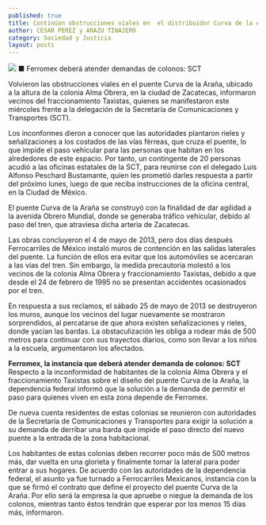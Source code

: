 ```yaml
---
published: true
title: Continúan obstrucciones viales en  el distribuidor Curva de la Araña
author: CESAR PEREZ y ARAZU TINAJERO
category: Sociedad y Justicia
layout: posts
---
```


![](http://i.imgur.com/mHQB25Qm.jpg)
■ Ferromex deberá atender demandas de colonos: SCT

Volvieron las obstrucciones viales en el puente Curva de la Araña, ubicado a la altura de la colonia Alma Obrera, en la ciudad de Zacatecas, informaron vecinos del fraccionamiento Taxistas, quienes se manifestaron este miércoles frente a la delegación de la Secretaría de Comunicaciones y Transportes (SCT).

Los inconformes dieron a conocer que las autoridades plantaron rieles y señalizaciones a los costados de las vías férreas, que cruza el puente, lo que impide el paso vehicular para las personas que habitan en los alrededores de este espacio.
Por tanto, un contingente de 20 personas acudió a las oficinas estatales de la SCT, para reunirse con el delegado Luis Alfonso Peschard Bustamante, quien les prometió darles respuesta a partir del próximo lunes, luego de que reciba instrucciones de la oficina central, en la Ciudad de México.

El puente Curva de la Araña se construyó con la finalidad de dar agilidad a la avenida Obrero Mundial, donde se generaba tráfico vehicular, debido al paso del tren, que atraviesa dicha arteria de Zacatecas.

Las obras concluyeron el 4 de mayo de 2013, pero dos días después Ferrocarriles de México instaló muros de contención en las salidas laterales del puente. La función de ellos era evitar que los automóviles se acercaran a las vías del tren.
Sin embargo, la medida precautoria molestó a los vecinos de la colonia Alma Obrera y fraccionamiento Taxistas, debido a que desde el 24 de febrero de 1995 no se presentan accidentes ocasionados por el tren.

En respuesta a sus reclamos, el sábado 25 de mayo de 2013 se destruyeron los muros, aunque los vecinos del lugar nuevamente se mostraron sorprendidos, al percatarse de que ahora existen señalizaciones y rieles, donde yacían las bardas. 
La obstaculización les obliga a rodear más de 500 metros para continuar con sus trayectos diarios, como son llevar a los niños a la escuela, argumentaron los afectados.

**Ferromex, la instancia que deberá
atender demanda de colonos: SCT**
Respecto a la inconformidad de habitantes de la colonia Alma Obrera y el fraccionamiento Taxistas sobre el diseño del puente Curva de la Araña, la dependencia federal informó que la solución a la demanda de permitir el paso para quienes viven en esta zona depende de Ferromex.

De nueva cuenta residentes de estas colonias se reunieron con autoridades de la Secretaría de Comunicaciones y Transportes para exigir la solución a su demanda de derribar una barda que impide el paso directo del nuevo puente a la entrada de la zona habitacional.

Los habitantes de estas colonias deben recorrer poco más de 500 metros más, dar vuelta en una glorieta y finalmente tomar la lateral para poder entrar a sus hogares.
De acuerdo con las autoridades de la dependencia federal, el asunto ya fue turnado a Ferrocarriles Mexicanos, instancia con la que se firmó el contrato que define el proyecto del puente Curva de la Araña. Por ello será la empresa la que apruebe o niegue la demanda de los colonos, mientras tanto éstos tendrán que esperar por los menos 15 días más, informaron.
